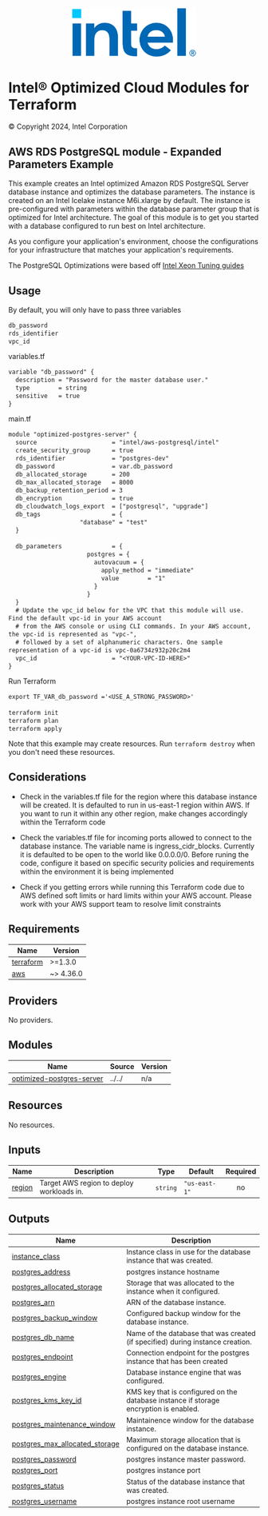 <p align="center">
  <img src="https://github.com/intel/terraform-intel-aws-postgresql/blob/main/images/logo-classicblue-800px.png?raw=true" alt="Intel Logo" width="250"/>
</p>

# Intel® Optimized Cloud Modules for Terraform

© Copyright 2024, Intel Corporation

## AWS RDS PostgreSQL module - Expanded Parameters Example

This example creates an Intel optimized Amazon RDS PostgreSQL Server database instance and optimizes the database parameters. The instance is created on an Intel Icelake instance M6i.xlarge by default. The instance is pre-configured with parameters within the database parameter group that is optimized for Intel architecture. The goal of this module is to get you started with a database configured to run best on Intel architecture.

As you configure your application's environment, choose the configurations for your infrastructure that matches your application's requirements.

The PostgreSQL Optimizations were based off [Intel Xeon Tuning guides](<https://www.intel.com/content/www/us/en/developer/articles/guide/open-source-database-tuning-guide-on-xeon-systems.html>)

## Usage

By default, you will only have to pass three variables

```hcl
db_password
rds_identifier
vpc_id
```

variables.tf

```hcl
variable "db_password" {
  description = "Password for the master database user."
  type        = string
  sensitive   = true
}
```

main.tf

```hcl
module "optimized-postgres-server" {
  source                     = "intel/aws-postgresql/intel"
  create_security_group      = true
  rds_identifier             = "postgres-dev"
  db_password                = var.db_password
  db_allocated_storage       = 200
  db_max_allocated_storage   = 8000
  db_backup_retention_period = 3
  db_encryption              = true
  db_cloudwatch_logs_export  = ["postgresql", "upgrade"]
  db_tags                    = {
                    "database" = "test"
  }

  db_parameters              = {
                      postgres = {
                        autovacuum = {
                          apply_method = "immediate"
                          value        = "1"
                        }
                      }
  }
  # Update the vpc_id below for the VPC that this module will use. Find the default vpc-id in your AWS account
  # from the AWS console or using CLI commands. In your AWS account, the vpc-id is represented as "vpc-",
  # followed by a set of alphanumeric characters. One sample representation of a vpc-id is vpc-0a6734z932p20c2m4
  vpc_id                     = "<YOUR-VPC-ID-HERE>"
}
```

Run Terraform

```hcl
export TF_VAR_db_password ='<USE_A_STRONG_PASSWORD>'

terraform init  
terraform plan
terraform apply 
```

Note that this example may create resources. Run `terraform destroy` when you don't need these resources.

## Considerations

- Check in the variables.tf file for the region where this database instance will be created. It is defaulted to run in us-east-1 region within AWS. If you want to run it within any other region, make changes accordingly within the Terraform code

- Check the variables.tf file for incoming ports allowed to connect to the database instance. The variable name is ingress_cidr_blocks. Currently it is defaulted to be open to the world like 0.0.0.0/0. Before runing the code, configure it based on specific security policies and requirements within the environment it is being implemented

- Check if you getting errors while running this Terraform code due to AWS defined soft limits or hard limits within your AWS account. Please work with your AWS support team to resolve limit constraints

<!-- BEGINNING OF PRE-COMMIT-TERRAFORM DOCS HOOK -->
## Requirements

| Name | Version |
|------|---------|
| <a name="requirement_terraform"></a> [terraform](#requirement\_terraform) | >=1.3.0 |
| <a name="requirement_aws"></a> [aws](#requirement\_aws) | ~> 4.36.0 |

## Providers

No providers.

## Modules

| Name | Source | Version |
|------|--------|---------|
| <a name="module_optimized-postgres-server"></a> [optimized-postgres-server](#module\_optimized-postgres-server) | ../../ | n/a |

## Resources

No resources.

## Inputs

| Name | Description | Type | Default | Required |
|------|-------------|------|---------|:--------:|
| <a name="input_region"></a> [region](#input\_region) | Target AWS region to deploy workloads in. | `string` | `"us-east-1"` | no |

## Outputs

| Name | Description |
|------|-------------|
| <a name="output_instance_class"></a> [instance\_class](#output\_instance\_class) | Instance class in use for the database instance that was created. |
| <a name="output_postgres_address"></a> [postgres\_address](#output\_postgres\_address) | postgres instance hostname |
| <a name="output_postgres_allocated_storage"></a> [postgres\_allocated\_storage](#output\_postgres\_allocated\_storage) | Storage that was allocated to the instance when it configured. |
| <a name="output_postgres_arn"></a> [postgres\_arn](#output\_postgres\_arn) | ARN of the database instance. |
| <a name="output_postgres_backup_window"></a> [postgres\_backup\_window](#output\_postgres\_backup\_window) | Configured backup window for the database instance. |
| <a name="output_postgres_db_name"></a> [postgres\_db\_name](#output\_postgres\_db\_name) | Name of the database that was created (if specified) during instance creation. |
| <a name="output_postgres_endpoint"></a> [postgres\_endpoint](#output\_postgres\_endpoint) | Connection endpoint for the postgres instance that has been created |
| <a name="output_postgres_engine"></a> [postgres\_engine](#output\_postgres\_engine) | Database instance engine that was configured. |
| <a name="output_postgres_kms_key_id"></a> [postgres\_kms\_key\_id](#output\_postgres\_kms\_key\_id) | KMS key that is configured on the database instance if storage encryption is enabled. |
| <a name="output_postgres_maintenance_window"></a> [postgres\_maintenance\_window](#output\_postgres\_maintenance\_window) | Maintainence window for the database instance. |
| <a name="output_postgres_max_allocated_storage"></a> [postgres\_max\_allocated\_storage](#output\_postgres\_max\_allocated\_storage) | Maximum storage allocation that is configured on the database instance. |
| <a name="output_postgres_password"></a> [postgres\_password](#output\_postgres\_password) | postgres instance master password. |
| <a name="output_postgres_port"></a> [postgres\_port](#output\_postgres\_port) | postgres instance port |
| <a name="output_postgres_status"></a> [postgres\_status](#output\_postgres\_status) | Status of the database instance that was created. |
| <a name="output_postgres_username"></a> [postgres\_username](#output\_postgres\_username) | postgres instance root username |
<!-- END OF PRE-COMMIT-TERRAFORM DOCS HOOK -->
